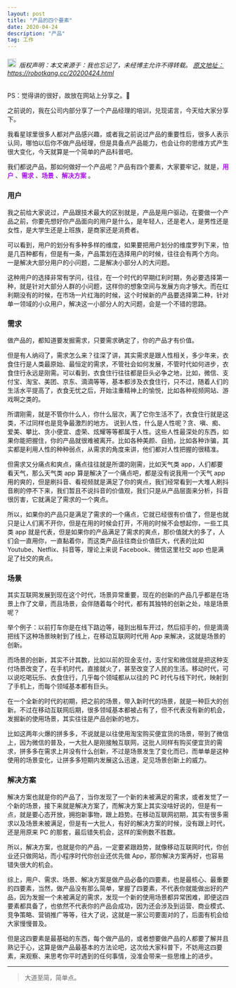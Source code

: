 ```yaml
---
layout: post
title: "产品的四个要素"
date: 2020-04-24 
description: "产品"
tag: 工作
---   
```




<h6><img src="https://robotkang-1257995526.cos.ap-chengdu.myqcloud.com/icon/copyright.png" alt="copyright" style="display:inline;margin-bottom: -5px;" width="20" height="20"> 版权声明：本文来源于：我也忘记了，未经博主允许不得转载。
<a target="_blank" href="https://robotkang.cc/20200424.html">原文地址：https://robotkang.cc/20200424.html </a>
</h6>     

PS：觉得讲的很好，故放在网站上分享之。🎊                  

之前说的，我在公司内部分享了一个产品经理的培训，兑现诺言，今天给大家分享下。                   

我看星球里很多人都对产品感兴趣，或者我之前说过产品的重要性后，很多人表示认同，哪怕以后你不做产品经理，但是具备点产品能力，也会让你的思维方式产生很大变化，今天就算是一个简单的产品科普吧。           

我们都说产品，那如何做好一个产品呢？产品有四个要素，大家要牢记，就是，**<a href="http://t.cn/AiOeQ4zO" target="_blank" style="color:#a510eb;text-decoration:none">用户</a>** 、**<a href="http://t.cn/AiOeQ4zO" target="_blank" style="color:#a510eb;text-decoration:none">需求</a>** 、**<a href="http://t.cn/AiOeQ4zO" target="_blank" style="color:#a510eb;text-decoration:none">场景</a>** 、**<a href="http://t.cn/AiOeQ4zO" target="_blank" style="color:#a510eb;text-decoration:none">解决方案</a>** 。            

### 用户          

我之前给大家说过，产品跟技术最大的区别就是，产品是用户驱动，在要做一个产品之前，你要先想好你产品面向的用户是什么，是年轻人，还是老人，是男性还是女性，是大学生还是上班族，是商家还是消费者。            

可以看到，用户的划分有多种多样的维度，如果要把用户划分的维度罗列下来，怕是几百种都有，但是有一条，产品策划在选择用户的时候，往往会有两个方向。 一是解决大部分用户的小问题，二是解决小部分人的大问题。            

这种用户的选择非常有学问，往往，在一个时代的早期红利时期，务必要选择第一种，就是针对大部分人群的小问题，这样你的想象空间与发展方向才够大。而在红利期没有的时候，在市场一片红海的时候，这个时候新的产品要选择第二种，针对单一领域的小众用户，解决这一小部分人的大问题，会是一个不错的思路。              

### 需求            

做产品的，都知道要发掘需求，只要需求确定了，你的产品才有价值。           

但是有人纳闷了，需求怎么来？往深了讲，其实需求是跟人性相关，多少年来，衣食住行是人类最原始、最恒定的需求，不管社会如何发展，不管时代如何进步，衣食住行永远是刚需。可以看到，衣食住行往往都是巨头必争之地，比如，微信、支付宝、淘宝、美团、京东、滴滴等等，基本都涉及衣食住行，只不过，随着人们的生活水平提高了，衣食无忧之后，开始注重精神上的愉悦，比如各种视频网站、游戏啊之类的。             

所谓刚需，就是不管你什么人，你什么层次，离了它你生活不了，衣食住行就是这类，不过同样也是竞争最激烈的地方。 说到人性，什么是人性呢？贪、嗔、痴、爱美、攀比、贪小便宜、虚荣、炫耀等等都属于人性。这些人性最深处的东西，如果你能把握住，你的产品就很难被离开。比如各种美颜、自拍，比如各种诈骗，其实都是利用人性的种种弱点，从需求的角度来讲，他们都对人性把握的很精准。            

但需求又分痛点和爽点，痛点往往就是所谓的刚需，比如天气类 app，人们都要看天气，那么天气类 app 算是解决了一个痛点吧，都是没有说我用一个天气 app 用的爽的，但是刷抖音、看视频就是满足了你的爽点，我们经常看到一大堆人刷抖音刷的停不下来，我们暂且不说抖音的价值观，我们只是从产品层面来分析，抖音很厉害，它就满足了需求的一个爽点。             

所以，如果你的产品只是满足了需求的一个痛点，它就已经很有价值了，但是也就只是让人们离不开你，但是在用的时候会打开，不用的时候不会想起你，一些工具类 app 就是代表，但是如果你的产品满足了需求的爽点，那价值就大的多了，人们会一直用你，一直黏着你，而这类产品往往商业价值巨大，代表的比如 Youtube、Netflix、抖音等，理论上来说 Facebook、微信这里社交 app 也是满足了社交的爽点。            

### 场景         

其实互联网发展到现在这个时代，场景异常重要，现在的创新的产品几乎都是在场景上作了文章，而且场景，会伴随着每个时代，都有其独特的创新之处，啥是场景呢？            

举个例子：以前打车你是在线下路边等，碰到出租车开过，然后招手的，但是滴滴把线下这种场景映射到了线上，在移动互联网时代用 App 来解决，这就是场景的创新。            

而场景的创新，其实不计其数，比如以前的现金支付，支付宝和微信就是把这种支付场景改变了，在手机时代，直接就火了，甚至改变了人民的生活。移动时代，可以说吃喝玩乐、衣食住行，几乎每个领域都从以往的 PC 时代与线下时代，映射到了手机上，而每个领域基本都有巨头。          

在一个全新的时代的初期，把之前的场景，带入新时代的场景，就是一种巨大的创新。不过在移动互联网后期，很多领域基本都被占有了，但不代表没有新的机会，发掘新的使用场景，其实往往是产品创新的地方。                 

比如这两年火爆的拼多多，不说就是以往使用淘宝购买便宜货的场景，带到了微信上，因为微信的普及，一大批人是刚接触互联网，这批人同样有购买便宜货的需求，拼多多在需求上并没有什么创新，不过是场景发生了变化而已，而单单是这种使用的场景变化，让拼多多短期内发展这么迅速，足见场景创新上的威力。           

### 解决方案            

解决方案也就是你的产品了，当你发现了一个新的未被满足的需求，或者发觉了一个新的场景，接下来就是解决方案了，而解决方案上其实没啥好说的，但是有一点，就是要心态开放，拥抱新事物，跟上趋势。在移动互联网初期，其实有很多需求以及场景未被满足，但是有一大批人，有好的解决方案的时候，没有跟上时代，还是用原来 PC 的那套，最后错失机会，这样的案例数不胜数。            

所以，解决方案，也就是你的产品，一定要紧跟趋势，就像移动互联网时代，你创业还只做网站，而小程序时代你创业还优先做 App，那你解决方案再好，也容易错失很大的机会。              

综上，用户、需求、场景、解决方案是做产品必备的四要素，也是最核心、最重要的四要素，当然，做产品没有那么简单，掌握了四要素，不代表你就能做出好的产品，因为发掘一个未被满足的需求，发现一个新的使用场景都异常困难，即便这四要素都具备了，也依然不代表你的产品会成功，因为还会涉及到运营、商业模式、竞争策略、营销推广等等，往大了说，这就是一家公司要面对的了，后面有机会给大家慢慢普及。             

但是这四要素是最基础的东西，每个做产品的，或者想要做产品的人都要了解并且熟记于心，这算是做产品最基本的方法论吧，这次给大家科普下，不妨用这四要素，来观察、来思考你平时遇到的任何事情，没准会带来一些思维上的进步。               


----------
>  大道至简，简单点。




  
















